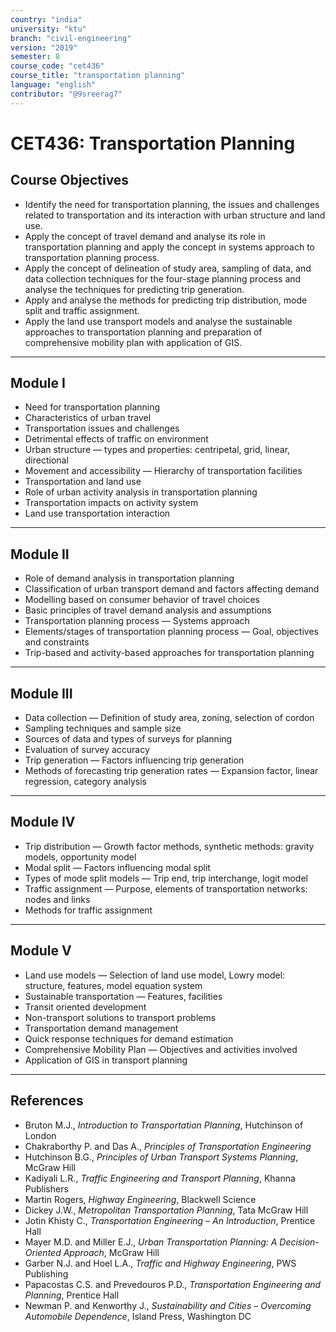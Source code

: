 ```yaml
---
country: "india"
university: "ktu"
branch: "civil-engineering"
version: "2019"
semester: 8
course_code: "cet436"
course_title: "transportation planning"
language: "english"
contributor: "@9sreerag7"
---
```


# CET436: Transportation Planning

## Course Objectives

- Identify the need for transportation planning, the issues and challenges related to transportation and its interaction with urban structure and land use.  
- Apply the concept of travel demand and analyse its role in transportation planning and apply the concept in systems approach to transportation planning process.  
- Apply the concept of delineation of study area, sampling of data, and data collection techniques for the four-stage planning process and analyse the techniques for predicting trip generation.  
- Apply and analyse the methods for predicting trip distribution, mode split and traffic assignment.  
- Apply the land use transport models and analyse the sustainable approaches to transportation planning and preparation of comprehensive mobility plan with application of GIS.  

---

## Module I

- Need for transportation planning  
- Characteristics of urban travel  
- Transportation issues and challenges  
- Detrimental effects of traffic on environment  
- Urban structure — types and properties: centripetal, grid, linear, directional  
- Movement and accessibility — Hierarchy of transportation facilities  
- Transportation and land use  
- Role of urban activity analysis in transportation planning  
- Transportation impacts on activity system  
- Land use transportation interaction  

---

## Module II

- Role of demand analysis in transportation planning  
- Classification of urban transport demand and factors affecting demand  
- Modelling based on consumer behavior of travel choices  
- Basic principles of travel demand analysis and assumptions  
- Transportation planning process — Systems approach  
- Elements/stages of transportation planning process — Goal, objectives and constraints  
- Trip-based and activity-based approaches for transportation planning  

---

## Module III

- Data collection — Definition of study area, zoning, selection of cordon  
- Sampling techniques and sample size  
- Sources of data and types of surveys for planning  
- Evaluation of survey accuracy  
- Trip generation — Factors influencing trip generation  
- Methods of forecasting trip generation rates — Expansion factor, linear regression, category analysis  

---

## Module IV

- Trip distribution — Growth factor methods, synthetic methods: gravity models, opportunity model  
- Modal split — Factors influencing modal split  
- Types of mode split models — Trip end, trip interchange, logit model  
- Traffic assignment — Purpose, elements of transportation networks: nodes and links  
- Methods for traffic assignment  

---

## Module V

- Land use models — Selection of land use model, Lowry model: structure, features, model equation system  
- Sustainable transportation — Features, facilities  
- Transit oriented development  
- Non-transport solutions to transport problems  
- Transportation demand management  
- Quick response techniques for demand estimation  
- Comprehensive Mobility Plan — Objectives and activities involved  
- Application of GIS in transport planning  

---

## References

- Bruton M.J., *Introduction to Transportation Planning*, Hutchinson of London  
- Chakraborthy P. and Das A., *Principles of Transportation Engineering*  
- Hutchinson B.G., *Principles of Urban Transport Systems Planning*, McGraw Hill  
- Kadiyali L.R., *Traffic Engineering and Transport Planning*, Khanna Publishers  
- Martin Rogers, *Highway Engineering*, Blackwell Science  
- Dickey J.W., *Metropolitan Transportation Planning*, Tata McGraw Hill  
- Jotin Khisty C., *Transportation Engineering – An Introduction*, Prentice Hall  
- Mayer M.D. and Miller E.J., *Urban Transportation Planning: A Decision-Oriented Approach*, McGraw Hill  
- Garber N.J. and Hoel L.A., *Traffic and Highway Engineering*, PWS Publishing  
- Papacostas C.S. and Prevedouros P.D., *Transportation Engineering and Planning*, Prentice Hall  
- Newman P. and Kenworthy J., *Sustainability and Cities – Overcoming Automobile Dependence*, Island Press, Washington DC  
